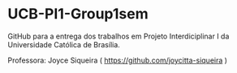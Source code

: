 # UCB-PI1-Group1sem
GitHub para a entrega dos trabalhos em Projeto Interdiciplinar I da Universidade Católica de Brasília.

Professora: Joyce Siqueira ( https://github.com/joycitta-siqueira )

